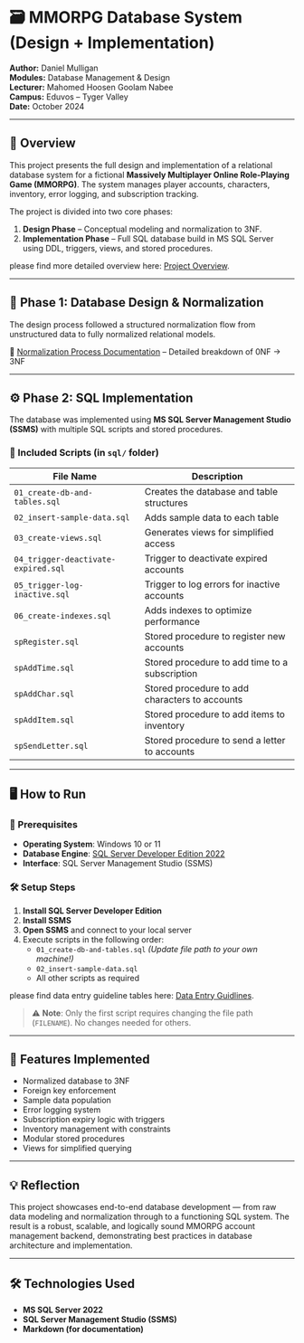 # 🗃️ MMORPG Database System (Design + Implementation)

**Author:** Daniel Mulligan  
**Modules:** Database Management & Design  
**Lecturer:** Mahomed Hoosen Goolam Nabee  
**Campus:** Eduvos – Tyger Valley  
**Date:** October 2024  

---

## 📘 Overview

This project presents the full design and implementation of a relational database system for a fictional **Massively Multiplayer Online Role-Playing Game (MMORPG)**. The system manages player accounts, characters, inventory, error logging, and subscription tracking.

The project is divided into two core phases:
1. **Design Phase** – Conceptual modeling and normalization to 3NF.
2. **Implementation Phase** – Full SQL database build in MS SQL Server using DDL, triggers, views, and stored procedures.

please find more detailed overview here: [Project Overview](docs/project-overview.md).

---

## 🧠 Phase 1: Database Design & Normalization

The design process followed a structured normalization flow from unstructured data to fully normalized relational models.

🔹 [Normalization Process Documentation](docs/normalization-process.md) – Detailed breakdown of 0NF → 3NF  

---

## ⚙️ Phase 2: SQL Implementation

The database was implemented using **MS SQL Server Management Studio (SSMS)** with multiple SQL scripts and stored procedures.

### 🧾 Included Scripts (in `sql/` folder)

| File Name | Description |
|-----------|-------------|
| `01_create-db-and-tables.sql` | Creates the database and table structures |
| `02_insert-sample-data.sql` | Adds sample data to each table |
| `03_create-views.sql` | Generates views for simplified access |
| `04_trigger-deactivate-expired.sql` | Trigger to deactivate expired accounts |
| `05_trigger-log-inactive.sql` | Trigger to log errors for inactive accounts |
| `06_create-indexes.sql` | Adds indexes to optimize performance |
| `spRegister.sql` | Stored procedure to register new accounts |
| `spAddTime.sql` | Stored procedure to add time to a subscription |
| `spAddChar.sql` | Stored procedure to add characters to accounts |
| `spAddItem.sql` | Stored procedure to add items to inventory |
| `spSendLetter.sql` | Stored procedure to send a letter to accounts |

---

## 🖥️ How to Run

### 💾 Prerequisites
- **Operating System**: Windows 10 or 11
- **Database Engine**: [SQL Server Developer Edition 2022](https://go.microsoft.com/fwlink/p/?linkid=2215158)
- **Interface**: SQL Server Management Studio (SSMS)

### 🛠️ Setup Steps

1. **Install SQL Server Developer Edition**
2. **Install SSMS**
3. **Open SSMS** and connect to your local server
4. Execute scripts in the following order:
   - `01_create-db-and-tables.sql` *(Update file path to your own machine!)*
   - `02_insert-sample-data.sql`
   - All other scripts as required

please find data entry guideline tables here: [Data Entry Guidlines](docs/data-entry-guidelines.md).

> ⚠️ **Note**: Only the first script requires changing the file path (`FILENAME`). No changes needed for others.

---

## 🧩 Features Implemented

- Normalized database to 3NF
- Foreign key enforcement
- Sample data population
- Error logging system
- Subscription expiry logic with triggers
- Inventory management with constraints
- Modular stored procedures
- Views for simplified querying

---

## 💡 Reflection

This project showcases end-to-end database development — from raw data modeling and normalization through to a functioning SQL system. The result is a robust, scalable, and logically sound MMORPG account management backend, demonstrating best practices in database architecture and implementation.

---

## 🛠️ Technologies Used

- **MS SQL Server 2022**
- **SQL Server Management Studio (SSMS)**
- **Markdown (for documentation)**


